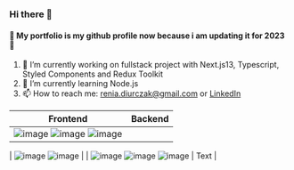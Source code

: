 ### Hi there 👋
#### 🚧 My portfolio is my github profile now because i am updating it for 2023 🚧

1. 🔭 I’m currently working on fullstack project with Next.js13, Typescript, Styled Components and Redux Toolkit
2. 🌱 I’m currently learning Node.js
3. 📫 How to reach me: renia.diurczak@gmail.com or [LinkedIn](https://www.linkedin.com/in/renata-diurczak/)

| Frontend     | Backend |
| ----------- | ----------- |
| ![image](https://user-images.githubusercontent.com/49594210/230564027-12a364b3-78c7-44e6-b08e-7deabfebdd1a.png)  ![image](https://user-images.githubusercontent.com/49594210/230564092-a9e95a5b-9518-42f5-a7ff-055cff990188.png) ![image](https://user-images.githubusercontent.com/49594210/230564116-87dabd78-d88d-449e-bdd3-92996d4893dd.png)

  | ![image](https://user-images.githubusercontent.com/49594210/230564157-1549650c-d984-4d1d-9e9c-ece359a5c5c1.png) ![image](https://user-images.githubusercontent.com/49594210/230564193-8b1255d5-2318-4805-a0e6-bf7dfb7dfa27.png)
      |
| ![image](https://user-images.githubusercontent.com/49594210/230564218-fbc28c3c-2667-4985-a04c-2a2459b487b8.png) ![image](https://user-images.githubusercontent.com/49594210/230564243-f6c96417-3c83-419f-98a7-191ec0eaba03.png)
![image](https://user-images.githubusercontent.com/49594210/230564335-6cb7d70f-6c20-4f66-84dd-6f79baf5f5de.png)
   | Text        |

<!--
**reniuszka/reniuszka** is a ✨ _special_ ✨ repository because its `README.md` (this file) appears on your GitHub profile.

Here are some ideas to get you started:

- 🔭 I’m currently working on ...
- 🌱 I’m currently learning ...
- 👯 I’m looking to collaborate on ...
- 🤔 I’m looking for help with ...
- 💬 Ask me about ...
- 📫 How to reach me: ...
- 😄 Pronouns: ...
- ⚡ Fun fact: ...
-->
